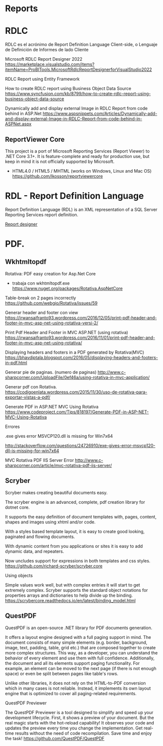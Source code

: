#  Reports


# RDLC

RDLC es el acrónimo de Report Definition Language Client-side, o Lenguaje de Definición de Informes de lado Cliente

Microsoft RDLC Report Designer 2022
https://marketplace.visualstudio.com/items?itemName=ProBITools.MicrosoftRdlcReportDesignerforVisualStudio2022


RDLC Report using Entity Framework

How to create RDLC report using Business Object Data Source 
https://www.syncfusion.com/kb/8799/how-to-create-rdlc-report-using-business-object-data-source
 
 
Dynamically add and display external Image in RDLC Report from code behind in ASP.Net
https://www.aspsnippets.com/Articles/Dynamically-add-and-display-external-Image-in-RDLC-Report-from-code-behind-in-ASPNet.aspx


## ReportViewer Core

This project is a port of Microsoft Reporting Services (Report Viewer) to .NET Core 3.1+. It is feature-complete and ready for production use, but keep in mind it is not officially supported by Microsoft.
- HTML4.0 / HTML5 / MHTML (works on Windows, Linux and Mac OS)
https://github.com/lkosson/reportviewercore 

# RDL - Report Definition Language

Report Definition Language (RDL) is an XML representation of a SQL Server Reporting Services report definition. 

[Report designer](/reporting/reporting_services.md)


# PDF.


## Wkhtmltopdf

Rotativa: PDF easy creation for Asp.Net Core
- trabaja con wkhtmltopdf.exe
https://www.nuget.org/packages/Rotativa.AspNetCore



Table-break on 2 pages incorrectly
https://github.com/webgio/Rotativa/issues/59



Generar header and footer con view
https://irwansaifranto93.wordpress.com/2016/12/05/print-pdf-header-and-footer-in-mvc-asp-net-using-rotativa-versi-2/

Print Pdf Header and Footer in MVC ASP.NET (using rotativa)
https://irwansaifranto93.wordpress.com/2016/11/01/print-pdf-header-and-footer-in-mvc-asp-net-using-rotativa/


Displaying headers and footers in a PDF generated by Rotativa(MVC)
https://bhavdiptala.blogspot.com/2016/05/displaying-headers-and-footers-in-pdf.html


Generar  pie de paginas. (numero de paginas)
http://www.c-sharpcorner.com/UploadFile/0ef46a/using-rotativa-in-mvc-application/


Generar pdf con Rotativa.
https://codigoenlata.wordpress.com/2015/11/30/uso-de-rotativa-para-exportar-vistas-a-pdf/


Generate PDF in ASP.NET MVC Using Rotativa
https://www.codeproject.com/Tips/818197/Generate-PDF-in-ASP-NET-MVC-Using-Rotativa


Errores

.exe gives error MSVCP120.dll is missing for Win7x64

http://stackoverflow.com/questions/24726910/exe-gives-error-msvcp120-dll-is-missing-for-win7x64

MVC Rotativa PDF IIS Server Error
http://www.c-sharpcorner.com/article/mvc-rotativa-pdf-iis-server/



## Scryber
Scryber makes creating beautiful documents easy.

The scryber engine is an advanced, complete, pdf creation library for dotnet core.

It supports the easy definition of document templates with, pages, content, shapes and images using xhtml and/or code.

With a styles based template layout, it is easy to create good looking, paginated and flowing documents.

With dynamic content from you applications or sites it is easy to add dynamic data, and repeaters.

Now uncludes support for expressions in both templates and css styles.
https://github.com/richard-scryber/scryber.core

Using objects

Simple values work well, but with complex entries it will start to get extremely complex. Scryber supports the standard object notations for properties arrays and dictionaries to help divide up the binding.
https://scrybercore.readthedocs.io/en/latest/binding_model.html


## QuestPDF

QuestPDF is an open-source .NET library for PDF documents generation.

It offers a layout engine designed with a full paging support in mind. The document consists of many simple elements (e.g. border, background, image, text, padding, table, grid etc.) that are composed together to create more complex structures. This way, as a developer, you can understand the behavior of every element and use them with full confidence. Additionally, the document and all its elements support paging functionality. For example, an element can be moved to the next page (if there is not enough space) or even be split between pages like table's rows.

Unlike other libraries, it does not rely on the HTML-to-PDF conversion which in many cases is not reliable. Instead, it implements its own layout engine that is optimized to cover all paging-related requirements.

QuestPDF Previewer

The QuestPDF Previewer is a tool designed to simplify and speed up your development lifecycle. First, it shows a preview of your document. But the real magic starts with the hot-reload capability! It observes your code and updates the preview every time you change the implementation. Get real-time results without the need of code recompilation. Save time and enjoy the task!
https://github.com/QuestPDF/QuestPDF